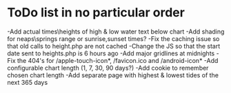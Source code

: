 # ToDo list in no particular order
-Add actual times\heights of high & low water text below chart
-Add shading for neaps\springs range or sunrise,sunset times?
-Fix the caching issue so that old calls to height.php are not cached
-Change the JS so that the start date sent to heights.php is 6 hours ago
-Add major gridlines at midnights
-Fix the 404's for /apple-touch-icon*, /favicon.ico and /android-icon*
-Add configurable chart length (1, 7, 30, 90 days?)
-Add cookie to remember chosen chart length
-Add separate page with highest & lowest tides of the next 365 days
